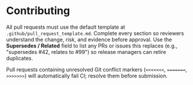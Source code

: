 # Contributing
All pull requests must use the default template at `.github/pull_request_template.md`.
Complete every section so reviewers understand the change, risk, and evidence before approval.
Use the **Supersedes / Related** field to list any PRs or issues this replaces (e.g., "supersedes #42, relates to #99") so release managers can retire duplicates.

Pull requests containing unresolved Git conflict markers (`<<<<<<<`, `=======`, `>>>>>>>`) will automatically fail CI; resolve them before submission.
